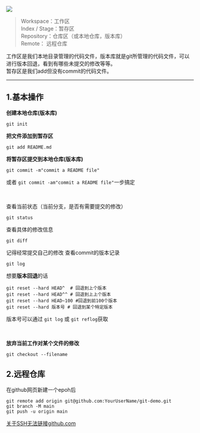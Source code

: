 ![](https://img-blog.csdnimg.cn/img_convert/cf32fcc41799d64541cb6c9b5f9373a2.png)

>Workspace：工作区  
Index / Stage：暂存区  
Repository：仓库区（或本地仓库，版本库）  
Remote： 远程仓库  

工作区是我们本地目录管理的代码文件，版本库就是git所管理的代码文件，可以进行版本回退，看到有哪些未提交的修改等等。  
暂存区是我们add但没有commit的代码文件。

---
## 1.基本操作

**创建本地仓库(版本库)**

```git
git init 
```
**把文件添加到暂存区**
```git
git add README.md 
```
**将暂存区提交到本地仓库(版本库)**
```git
git commit -m"commit a README file"
```
或者 `git commit -am"commit a README file"`一步搞定

<br/> 

查看当前状态（当前分支，是否有需要提交的修改）
```git
git status
```
查看具体的修改信息
```git
git diff
```
记得经常提交自己的修改
查看commit的版本记录
```git
git log
```
想要**版本回退**的话
```git
git reset --hard HEAD^  # 回退到上个版本
git reset --hard HEAD^^ # 回退到上上个版本
git reset --hard HEAD~100 #回退到前100个版本 
git reset --hard 版本号 # 回退到某个特定版本
```
版本号可以通过 `git log` 或 `git reflog`获取  

<br/>
  
**放弃当前工作对某个文件的修改**
```git
git checkout --filename
```

## 2.远程仓库

在github网页新建一个epoh后

```git
git remote add origin git@github.com:YourUserName/git-demo.git
git branch -M main
git push -u origin main
```

[关于SSH无法链接github.com](https://blog.csdn.net/vosang/article/details/50499300)